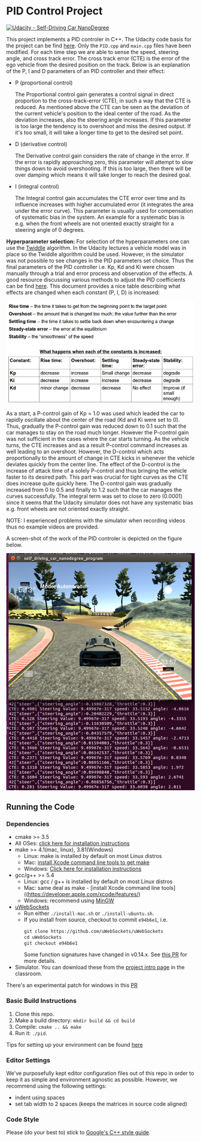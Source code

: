 # PID Control Project
[![Udacity - Self-Driving Car NanoDegree](https://s3.amazonaws.com/udacity-sdc/github/shield-carnd.svg)](http://www.udacity.com/drive)

[//]: # (Image References)
[image0]: ./docs/PID.png
[image1]: ./docs/PID_parameter_tuning.png

This project implements a PID controler in C++. The Udacity code basis for the project can be find [here](https://github.com/udacity/CarND-PID-Control-Project). Only the `PID.cpp` and `main.cpp` files have been modified. For each time step we are able to sense the speed, steering angle, and cross track error. The cross track error (CTE) is the error of the ego vehicle from the desired position on the track. Below is an explanation of the P, I and D parameters of an PID controller and their effect:

* P (proportional control)

    The Proportional control gain generates a control signal in direct proportion to the cross-track-error (CTE), in such a way that the CTE is reduced. As mentioned above the CTE can be seen as the deviation of the current vehicle's position to the ideal center of the road. As the deviation increases, also the steering angle increases. If this parameter is too large the tendency is to overshoot and miss the desired output. If it's too small, it will take a longer time to get to the desired set point. 

* D (derivative control)

    The Derivative control gain considers the rate of change in the error. If the error is rapidly approaching zero, this parameter will attempt to slow things down to avoid overshooting. If this is too large, then there will be over damping which means it will take longer to reach the desired goal. 

* I (integral control)

    The Integral control gain accumulates the CTE error over time and its influence increases with higher accumulated error (it integrates the area under the error curve). This parameter is usually used for compensation of systematic bias in the system. An example for a systematic bias is e.g. when the front wheels are not oriented exactly straight for a steering angle of 0 degrees. 

**Hyperparameter selection:** For selection of the hyperparameters one can use the [Twiddle](https://martin-thoma.com/twiddle/) algorithm. In the Udacity lectures a vehicle model was in place so the Twiddle algorithm could be used. However, in the simulator was not possible to see changes in the PID parameters set choice. Thus the final  parameters of the PID controller i.e. Kp, Kd and Ki were chosen manually through a trial and error process and observation of the effects. A good resource discussing various methods to adjust the PID coefficients can be find [here](https://udacity-reviews-uploads.s3.amazonaws.com/_attachments/41330/1493863065/pid_control_document.pdf). This document provides a nice table describing what effects are 
changed when each constant (P, I, D) is increased:

![alt text][image1]

As a start, a P-control gain of Kp = 1.0 was used which leaded the car to rapidly oscillate about the center of the road (Kd and Ki were set to 0). Thus, gradually the P-control gain was reduced down to 0.1 such that the car manages to stay on the road much longer. However the P-control gain was not sufficient in the cases where the car starts turning. As the vehicle turns, the CTE increases and as a result P-control command increases as well leading to an overshoot. However, the D-control which acts proportionally to the amount of change in CTE kicks in whenever the vehicle deviates quickly from the center line. The effect of the D-control is the increase of attack time of a solely P-control and thus bringing the vehicle faster to its desired path. This part was crucial for tight curves as the CTE does increase quite quickly here. The D-control gain was gradually increased from 0 to 0.5 and finally to 1.2 such that the car manages the curves successfully. The integral term was set to close to zero (0.0001) since it seems that the Udacity simulator does not have any systematic bias e.g. front wheels are not oriented exactly straight. 


NOTE: I experienced problems with the simulator when recording videos thus no example videos are provided.

A screen-shot of the work of the PID controler is depicted on the figure below.

![alt text][image0]

## Running the Code

### Dependencies

* cmake >= 3.5
 * All OSes: [click here for installation instructions](https://cmake.org/install/)
* make >= 4.1(mac, linux), 3.81(Windows)
  * Linux: make is installed by default on most Linux distros
  * Mac: [install Xcode command line tools to get make](https://developer.apple.com/xcode/features/)
  * Windows: [Click here for installation instructions](http://gnuwin32.sourceforge.net/packages/make.htm)
* gcc/g++ >= 5.4
  * Linux: gcc / g++ is installed by default on most Linux distros
  * Mac: same deal as make - [install Xcode command line tools]((https://developer.apple.com/xcode/features/)
  * Windows: recommend using [MinGW](http://www.mingw.org/)
* [uWebSockets](https://github.com/uWebSockets/uWebSockets)
  * Run either `./install-mac.sh` or `./install-ubuntu.sh`.
  * If you install from source, checkout to commit `e94b6e1`, i.e.
    ```
    git clone https://github.com/uWebSockets/uWebSockets 
    cd uWebSockets
    git checkout e94b6e1
    ```
    Some function signatures have changed in v0.14.x. See [this PR](https://github.com/udacity/CarND-MPC-Project/pull/3) for more details.
* Simulator. You can download these from the [project intro page](https://github.com/udacity/self-driving-car-sim/releases) in the classroom.

There's an experimental patch for windows in this [PR](https://github.com/udacity/CarND-PID-Control-Project/pull/3)

### Basic Build Instructions

1. Clone this repo.
2. Make a build directory: `mkdir build && cd build`
3. Compile: `cmake .. && make`
4. Run it: `./pid`. 

Tips for setting up your environment can be found [here](https://classroom.udacity.com/nanodegrees/nd013/parts/40f38239-66b6-46ec-ae68-03afd8a601c8/modules/0949fca6-b379-42af-a919-ee50aa304e6a/lessons/f758c44c-5e40-4e01-93b5-1a82aa4e044f/concepts/23d376c7-0195-4276-bdf0-e02f1f3c665d)

### Editor Settings

We've purposefully kept editor configuration files out of this repo in order to
keep it as simple and environment agnostic as possible. However, we recommend
using the following settings:

* indent using spaces
* set tab width to 2 spaces (keeps the matrices in source code aligned)

### Code Style

Please (do your best to) stick to [Google's C++ style guide](https://google.github.io/styleguide/cppguide.html).



